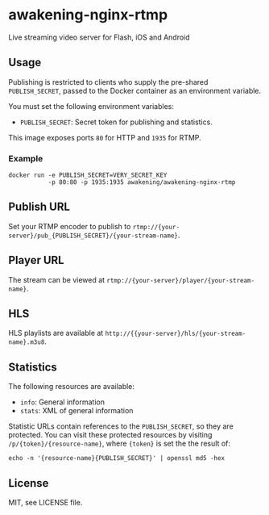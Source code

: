 # awakening-nginx-rtmp

Live streaming video server for Flash, iOS and Android

## Usage

Publishing is restricted to clients who supply the pre-shared `PUBLISH_SECRET`,
passed to the Docker container as an environment variable.

You must set the following environment variables:

 - `PUBLISH_SECRET`: Secret token for publishing and statistics.

This image exposes ports `80` for HTTP and `1935` for RTMP.

### Example

    docker run -e PUBLISH_SECRET=VERY_SECRET_KEY
               -p 80:80 -p 1935:1935 awakening/awakening-nginx-rtmp


## Publish URL

Set your RTMP encoder to publish to `rtmp://{your-server}/pub_{PUBLISH_SECRET}/{your-stream-name}`.

## Player URL

The stream can be viewed at `rtmp://{your-server}/player/{your-stream-name}`.

## HLS

HLS playlists are available at `http://{{your-server}/hls/{your-stream-name}.m3u8`.

## Statistics

The following resources are available:

 - `info`: General information
 - `stats`: XML of general information

Statistic URLs contain references to the `PUBLISH_SECRET`, so they are protected.
You can visit these protected resources by visiting `/p/{token}/{resource-name}`, where
`{token}` is set the the result of:

```
echo -n '{resource-name}{PUBLISH_SECRET}' | openssl md5 -hex
```

## License

MIT, see LICENSE file.
